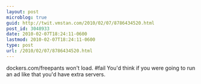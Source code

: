 ```yaml
---
layout: post
microblog: true
guid: http://twit.vmstan.com/2010/02/07/8786434520.html
post_id: 3048933
date: 2010-02-07T18:24:11-0600
lastmod: 2010-02-07T18:24:11-0600
type: post
url: /2010/02/07/8786434520.html
---
```

dockers.com/freepants won't load. #fail You'd think if you were going to run an ad like that you'd have extra servers.
